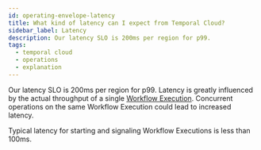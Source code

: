 ```yaml
---
id: operating-envelope-latency
title: What kind of latency can I expect from Temporal Cloud?
sidebar_label: Latency
description: Our latency SLO is 200ms per region for p99.
tags:
  - temporal cloud
  - operations
  - explanation
---
```


Our latency SLO is 200ms per region for p99.
Latency is greatly influenced by the actual throughput of a single [Workflow Execution](/concepts/what-is-a-workflow-execution).
Concurrent operations on the same Workflow Execution could lead to increased latency.

Typical latency for starting and signaling Workflow Executions is less than 100ms.
